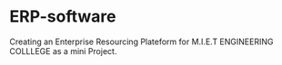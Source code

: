 # ERP-software
Creating an Enterprise Resourcing Plateform for M.I.E.T ENGINEERING COLLLEGE as a mini Project. 
